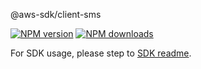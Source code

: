 @aws-sdk/client-sms

[![NPM version](https://img.shields.io/npm/v/@aws-sdk/client-sms/beta.svg)](https://www.npmjs.com/package/@aws-sdk/client-sms)
[![NPM downloads](https://img.shields.io/npm/dm/@aws-sdk/client-sms.svg)](https://www.npmjs.com/package/@aws-sdk/client-sms)

For SDK usage, please step to [SDK readme](https://github.com/aws/aws-sdk-js-v3).
